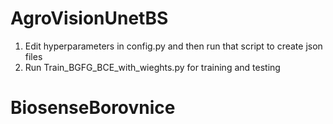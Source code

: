 # AgroVisionUnetBS


1. Edit hyperparameters in config.py and then run that script to create json files
2. Run Train_BGFG_BCE_with_wieghts.py for training and testing
# BiosenseBorovnice
